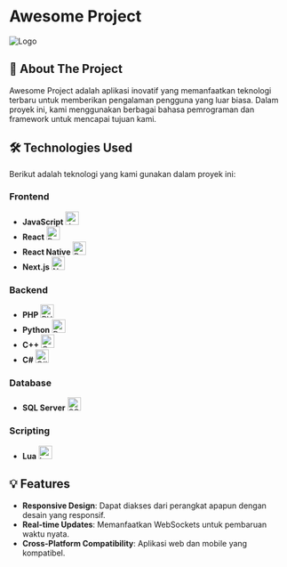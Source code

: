 # Awesome Project

![Logo](https://your-logo-url.com/logo.png) <!-- Ganti dengan URL logo proyek Anda -->

## 🚀 About The Project

Awesome Project adalah aplikasi inovatif yang memanfaatkan teknologi terbaru untuk memberikan pengalaman pengguna yang luar biasa. Dalam proyek ini, kami menggunakan berbagai bahasa pemrograman dan framework untuk mencapai tujuan kami.

## 🛠️ Technologies Used

Berikut adalah teknologi yang kami gunakan dalam proyek ini:

### Frontend

- **JavaScript** <img src="https://upload.wikimedia.org/wikipedia/commons/6/6a/JavaScript-logo.png" alt="JavaScript Logo" width="24"/>
- **React** <img src="https://reactjs.org/logo-og.png" alt="React Logo" width="24"/>
- **React Native** <img src="https://reactnative.dev/img/header_logo.svg" alt="React Native Logo" width="24"/>
- **Next.js** <img src="https://nextjs.org/static/favicon/favicon-32x32.png" alt="Next.js Logo" width="24"/>

### Backend

- **PHP** <img src="https://www.php.net/images/logos/php-logo.svg" alt="PHP Logo" width="24"/>
- **Python** <img src="https://www.python.org/community/logos/python-logo-master-v3-TM.png" alt="Python Logo" width="24"/>
- **C++** <img src="https://upload.wikimedia.org/wikipedia/commons/thumb/1/18/C_Programming_Language.svg/1200px-C_Programming_Language.svg.png" alt="C++ Logo" width="24"/>
- **C#** <img src="https://upload.wikimedia.org/wikipedia/commons/thumb/7/7a/C_Sharp_logo.svg/2560px-C_Sharp_logo.svg.png" alt="C# Logo" width="24"/>

### Database

- **SQL Server** <img src="https://upload.wikimedia.org/wikipedia/commons/thumb/1/13/Microsoft_SQL_Server_2019_logo.png/800px-Microsoft_SQL_Server_2019_logo.png" alt="SQL Server Logo" width="24"/>

### Scripting

- **Lua** <img src="https://upload.wikimedia.org/wikipedia/commons/7/7e/Lua-logo.svg" alt="Lua Logo" width="24"/>

## 💡 Features

- **Responsive Design**: Dapat diakses dari perangkat apapun dengan desain yang responsif.
- **Real-time Updates**: Memanfaatkan WebSockets untuk pembaruan waktu nyata.
- **Cross-Platform Compatibility**: Aplikasi web dan mobile yang kompatibel.
